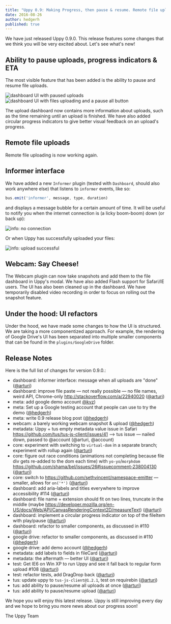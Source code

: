 ```yaml
---
title: "Uppy 0.9: Making Progress, then pause & resume. Remote file uploads, Informer."
date: 2016-08-26
author: hedgerh
published: true
---
```


We have just released Uppy 0.9.0. This release features some changes that we think you will be very excited about.  Let's see what's new!

<!-- more -->

## Ability to pause uploads, progress indicators & ETA
The most visible feature that has been added is the ability to pause and resume file uploads.

<img alt="dashboard UI with paused uploads" src="/uppy/images/blog/0.9/upload-pause.jpg" class="border">

<img alt="dashboard UI with files uploading and a pause all button" src="/uppy/images/blog/0.9/upload-resume.jpg" class="border">

The upload dashboard now contains more information about uploads, such as the time remaining until an upload is finished. We have also added circular progress indicators to give better visual feedback on an upload's progress.

## Remote file uploads
Remote file uploading is now working again.

## Informer interface
We have added a new `Informer` plugin (tested with `Dashboard`, should also work anywhere else) that listens to `informer` events, like so:
``` javascript
bus.emit('informer', message, type, duration)
```
 and displays a message bubble for a certain amount of time. It will be useful to notify you when the internet connection is (a licky boom-boom) down (or back up):

<img alt="info: no connection" src="/uppy/images/blog/0.9/info-no-connection.jpg" class="border">

Or when Uppy has successfully uploaded your files:

<img alt="info: upload successful" src="/uppy/images/blog/0.9/info-upload-success.jpg" class="border">


## Webcam: Say Cheese!
The Webcam plugin can now take snapshots and add them to the file dashboard in Uppy's modal.  We have also added Flash support for Safari/IE users.  The UI has also been cleaned up in the dashboard.  We have temporarily disabled video recording in order to focus on rolling out the snapshot feature.

## Under the hood: UI refactors
Under the hood, we have made some changes to how the UI is structured.  We are taking a more componentized approach.  For example, the rendering of Google Drive's UI has been separated into multiple smaller components that can be found in the `plugins/GoogleDrive` folder.

## Release Notes

Here is the full list of changes for version 0.9.0.:

- dashboard: informer interface: message when all uploads are "done" ([@arturi](https://github.com/arturi))
- dashboard: improve file paste — not really possible — no file names, weird API, Chrome-only <http://stackoverflow.com/a/22940020> ([@arturi](https://github.com/arturi))
- meta: add google demo account [@kvz](https://github.com/kvz))
- meta: Set up a Google testing account that people can use to try the demo ([@hedgerh](https://github.com/hedgerh))
- meta: write 0.9 release blog post ([@hedgerh](https://github.com/hedgerh))
- webcam: a barely working webcam snapshot & upload ([@hedgerh](https://github.com/hedgerh))
- metadata: Uppy + tus empty metadata value issue in Safari <https://github.com/tus/tus-js-client/issues/41> --> tus issue — nailed down, passed to @account (@arturi, @account)
- core: experiment with switching to `virtual-dom` in a separate branch; experiment with rollup again ([@arturi](https://github.com/arturi))
- core: figure out race conditions (animations not completing because file div gets re-added to the dom each time) with `yo-yo`/`morphdom` <https://github.com/shama/bel/issues/26#issuecomment-238004130> ([@arturi](https://github.com/arturi))
- core: switch to <https://github.com/sethvincent/namespace-emitter> — smaller, allows for `on('*')` ([@arturi](https://github.com/arturi))
- dashboard: add aria-labels and titles everywhere to improve accessibility #114 ([@arturi](https://github.com/arturi))
- dashboard: file name + extension should fit on two lines, truncate in the middle (maybe <https://developer.mozilla.org/en-US/docs/Web/API/CanvasRenderingContext2D/measureText>) ([@arturi](https://github.com/arturi))
- dashboard: implement a circular progress indicator on top of the fileItem with play/pause ([@arturi](https://github.com/arturi))
- dashboard: refactor to smaller components, as discussed in #110 ([@arturi](https://github.com/arturi))
- google drive: refactor to smaller components, as discussed in #110 ([@hedgerh](https://github.com/hedgerh))
- google drive: add demo account ([@hedgerh](https://github.com/hedgerh))
- metadata: add labels to fields in fileCard ([@arturi](https://github.com/arturi))
- metadata: the aftermath — better UI ([@arturi](https://github.com/arturi))
- test: Get IE6 on Win XP to run Uppy and see it fall back to regular form upload #108 ([@arturi](https://github.com/arturi))
- test: refactor tests, add DragDrop back ([@arturi](https://github.com/arturi))
- tus: update uppy to `tus-js-client@1.2.1`, test on requirebin ([@arturi](https://github.com/arturi))
- tus: add ability to pause/resume all uploads at once ([@arturi](https://github.com/arturi))
- tus: add ability to pause/resume upload ([@arturi](https://github.com/arturi))

We hope you will enjoy this latest release. Uppy is still improving every day and we hope to bring you more news about our progress soon!

The Uppy Team
